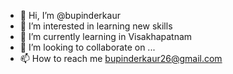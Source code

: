 - 👋 Hi, I’m @bupinderkaur
- 👀 I’m interested in learning new skills
- 🌱 I’m currently learning in Visakhapatnam
- 💞️ I’m looking to collaborate on ...
- 📫 How to reach me bupinderkaur26@gmail.com

<!---
bupinderkaur/bupinderkaur is a ✨ special ✨ repository because its `README.md` (this file) appears on your GitHub profile.
You can click the Preview link to take a look at your changes.
--->
